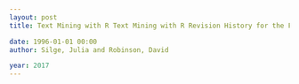 ```yaml
---
layout: post
title: Text Mining with R Text Mining with R Revision History for the First Edition

date: 1996-01-01 00:00
author: Silge, Julia and Robinson, David

year: 2017
---
```



